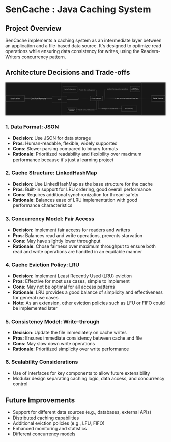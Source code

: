 # SenCache : Java Caching System

## Project Overview
SenCache implements a caching system as an intermediate layer between an application and a file-based data source. It's designed to optimize read operations while ensuring data consistency for writes, using the Readers-Writers concurrency pattern.


## Architecture Decisions and Trade-offs

![High Level Architecture](architecture.png)

### 1. Data Format: JSON
- **Decision**: Use JSON for data storage
- **Pros**: Human-readable, flexible, widely supported
- **Cons**: Slower parsing compared to binary formats
- **Rationale**: Prioritized readability and flexibility over maximum performance because it's just a learning project

### 2. Cache Structure: LinkedHashMap
- **Decision**: Use LinkedHashMap as the base structure for the cache
- **Pros**: Built-in support for LRU ordering, good overall performance
- **Cons**: Requires additional synchronization for thread-safety
- **Rationale**: Balances ease of LRU implementation with good performance characteristics

### 3. Concurrency Model: Fair Access
- **Decision**: Implement fair access for readers and writers
- **Pros**: Balances read and write operations, prevents starvation
- **Cons**: May have slightly lower throughput
- **Rationale**: Chose fairness over maximum throughput to ensure both read and write operations are handled in an equitable manner

### 4. Cache Eviction Policy: LRU
- **Decision**: Implement Least Recently Used (LRU) eviction
- **Pros**: Effective for most use cases, simple to implement
- **Cons**: May not be optimal for all access patterns
- **Rationale**: LRU provides a good balance of simplicity and effectiveness for general use cases
- **Note**: As an extension, other eviction policies such as LFU or FIFO could be implemented later

### 5. Consistency Model: Write-through
- **Decision**: Update the file immediately on cache writes
- **Pros**: Ensures immediate consistency between cache and file
- **Cons**: May slow down write operations
- **Rationale**: Prioritized simplicity over write performance

### 6. Scalability Considerations
- Use of interfaces for key components to allow future extensibility
- Modular design separating caching logic, data access, and concurrency control


## Future Improvements
- Support for different data sources (e.g., databases, external APIs)
- Distributed caching capabilities
- Additional eviction policies (e.g., LFU, FIFO)
- Enhanced monitoring and statistics
- Different concurrency models
